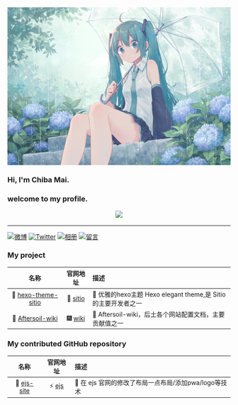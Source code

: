 <img align="center" src="https://github.com/hv0905/hv0905/raw/master/cover.jpg"/>

### Hi, I'm Chiba Mai.

### welcome to my profile.
<p align="center">
  <a href="https://github-readme-stats.vercel.app/api?username=thomasvader&theme=default&show_icons=true"><img src="https://github-readme-stats.vercel.app/api?username=thomasvader&theme=default&show_icons=true" /></a>
</p>

---

<!-- [![PGP Key](https://img.shields.io/badge/-PGPkey-0093DD?logo=GNU%20Privacy%20Guard&labelColor=0093DD&logoColor=fff)](https://github.com/kagurazakayashi/pubkey) -->
[![微博](https://img.shields.io/badge/-微博-E6162D?logo=Sina%20Weibo&labelColor=E6162D&logoColor=fff)](https://weibo.com/5114345126)
[![Twitter](https://img.shields.io/badge/-Twitter-1DA1F2?logo=Twitter&labelColor=1DA1F2&logoColor=fff)](https://twitter.com/Thomavader)
[![相册](https://img.shields.io/badge/-相册-E4405F?logo=Instagram&labelColor=E4405F&logoColor=fff)](https://github.com/)
[![留言](https://img.shields.io/badge/-留言-7719AA?logo=Microsoft%20OneNote&labelColor=7719AA&logoColor=fff)](https://gist.github.com/Thomasvader/47cf3e4599c13b86b06ef3c731335248)
<!-- [![提问箱](https://img.shields.io/badge/-？%20提问箱-FF4088)](https://www.popiask.cn/yashimoe) -->
<!-- [![Donate 捐助](https://img.shields.io/badge/-Donate%20捐助-F7931A?logo=Bitcoin&labelColor=F7931A&logoColor=fff)](https://afdian.net/@yashi) -->

<!--
[![HTML5](https://img.shields.io/static/v1?label=&message=HTML5&color=eb4923)](https://github.com/topics/html?q=html5&unscoped_q=html5)
[![CSS3](https://img.shields.io/static/v1?label=&message=CSS&color=167dbe)](https://github.com/topics/css)
[![JavaScript](https://img.shields.io/static/v1?label=&message=JavaScript&color=f7df1e)](https://github.com/topics/javascript)
[![Vue](https://img.shields.io/static/v1?label=&message=Vue&color=3fb984)](https://github.com/topics/vue)
[![Angular](https://img.shields.io/static/v1?label=&message=Angular&color=dd0031)](https://github.com/topics/angular)
[![React](https://img.shields.io/static/v1?label=&message=React&color=61dbfb)](https://github.com/topics/react)
[![Python](https://img.shields.io/static/v1?label=&message=Python&color=3776AB)](https://github.com/topics/python)
[![C#](https://img.shields.io/static/v1?label=&message=C%23&color=009404)](https://github.com/topics/csharp)
[![Flutter](https://img.shields.io/static/v1?label=&message=Flutter&color=02569b)](https://github.com/topics/flutter)
[![Dart](https://img.shields.io/static/v1?label=&message=Dart&color=00589d)](https://github.com/topics/dart)
[![Electronjs](https://img.shields.io/static/v1?label=&message=Electronjs&color=3b3e4e)](https://github.com/topics/electronjs)
-->

### My project

| 名称 | 官网地址 | 描述 |
| :----: | :---: | :--- | 
| 🎨 [hexo-theme-sitio](https://github.com/Aftersoil/hexo-theme-sitio) | 👗 [sitio](https://sitio.aftersoil.xyz/) | 📜 优雅的hexo主题 Hexo elegant theme,是 Sitio 的主要开发者之一 |
| 📕 [Aftersoil-wiki](https://github.com/Aftersoil/Aftersoil-wiki) | 🎆 [wiki](https://wiki.aftersoil.xyz/) | 📜 Aftersoil-wiki，后土各个网站配置文档，主要贡献值之一 |

### My contributed GitHub repository
| 名称 | 官网地址 | 描述 |
| :----: | :---: | :--- | 
| 🤔 [ejs-site](https://github.com/mde/ejs-site) | ⚡ [ejs](https://ejs.co/) | 📜 在 ejs 官网的修改了布局一点布局/添加pwa/logo等技术 |

<!--
| 🤔  | ✨ []() | 📜  |
- 🔭 I’m currently working on ...
- 🌱 I’m currently learning ...
- 👯 I’m looking to collaborate on ...
- 🤔 I’m looking for help with ...
- 💬 Ask me about ...
- 📫 How to reach me: ...
- 😄 Pronouns: ...
- ⚡ Fun fact: ...
-->
